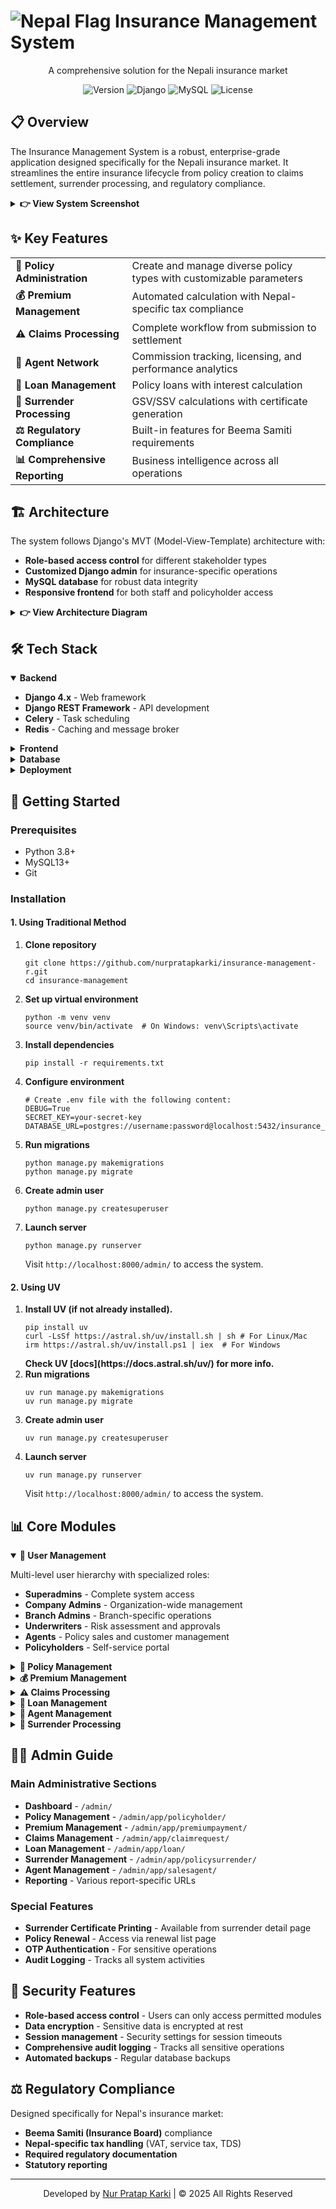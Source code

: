 # <img src="https://img.shields.io/badge/🇳🇵-Nepal-e01e26" alt="Nepal Flag"> Insurance Management System

<p align="center">A comprehensive solution for the Nepali insurance market</p>

<p align="center">
  <img src="https://img.shields.io/badge/version-1.0.0-yellow" alt="Version">
  <img src="https://img.shields.io/badge/Django-4.x-blue" alt="Django">
  <img src="https://img.shields.io/badge/mySQL-13+-green" alt="MySQL">
  <img src="https://img.shields.io/badge/license-MIT-red" alt="License">
</p>

## 📋 Overview

The Insurance Management System is a robust, enterprise-grade application designed specifically for the Nepali insurance market. It streamlines the entire insurance lifecycle from policy creation to claims settlement, surrender processing, and regulatory compliance.

<details>
  <summary><b>👉 View System Screenshot</b></summary>
  <p align="center">
    <i>Dashboard preview image would go here</i>
  </p>
</details>

## ✨ Key Features

<table>
  <tr>
    <td><b>📝 Policy Administration</b></td>
    <td>Create and manage diverse policy types with customizable parameters</td>
  </tr>
  <tr>
    <td><b>💰 Premium Management</b></td>
    <td>Automated calculation with Nepal-specific tax compliance</td>
  </tr>
  <tr>
    <td><b>⚠️ Claims Processing</b></td>
    <td>Complete workflow from submission to settlement</td>
  </tr>
  <tr>
    <td><b>👥 Agent Network</b></td>
    <td>Commission tracking, licensing, and performance analytics</td>
  </tr>
  <tr>
    <td><b>💸 Loan Management</b></td>
    <td>Policy loans with interest calculation</td>
  </tr>
  <tr>
    <td><b>📄 Surrender Processing</b></td>
    <td>GSV/SSV calculations with certificate generation</td>
  </tr>
  <tr>
    <td><b>⚖️ Regulatory Compliance</b></td>
    <td>Built-in features for Beema Samiti requirements</td>
  </tr>
  <tr>
    <td><b>📊 Comprehensive Reporting</b></td>
    <td>Business intelligence across all operations</td>
  </tr>
</table>

## 🏗️ Architecture

The system follows Django's MVT (Model-View-Template) architecture with:

- **Role-based access control** for different stakeholder types
- **Customized Django admin** for insurance-specific operations
- **MySQL database** for robust data integrity
- **Responsive frontend** for both staff and policyholder access

<details>
  <summary><b>👉 View Architecture Diagram</b></summary>
  <p align="center">
    <i>Architecture diagram would go here</i>
  </p>
</details>

## 🛠️ Tech Stack

<details open>
  <summary><b>Backend</b></summary>
  <ul>
    <li><b>Django 4.x</b> - Web framework</li>
    <li><b>Django REST Framework</b> - API development</li>
    <li><b>Celery</b> - Task scheduling</li>
    <li><b>Redis</b> - Caching and message broker</li>
  </ul>
</details>

<details>
  <summary><b>Frontend</b></summary>
  <ul>
    <li><b>HTML5/CSS3</b> - Structure and styling</li>
    <li><b>JavaScript/jQuery</b> - Interactive components</li>
    <li><b>Bootstrap</b> - Responsive design</li>
    <li><b>Chart.js</b> - Data visualization</li>
  </ul>
</details>

<details>
  <summary><b>Database</b></summary>
  <ul>
    <li><b>MySQL 13+</b> - Primary database</li>
    <li><b>Django ORM</b> - Object-relational mapping</li>
    <li><b>Database migrations</b> - Schema management</li>
    <li><b>Backup tools</b> - Data protection</li>
  </ul>
</details>

<details>
  <summary><b>Deployment</b></summary>
  <ul>
    <li><b>Nginx</b> - Web server</li>
    <li><b>Gunicorn</b> - WSGI server</li>
    <li><b>GitHub Actions</b> - CI/CD pipeline</li>
  </ul>
</details>

## 🚀 Getting Started

### Prerequisites

- Python 3.8+
- MySQL13+
- Git

### Installation

#### 1. Using Traditional Method

<ol>
  <li>
    <b>Clone repository</b>
    <pre><code>git clone https://github.com/nurpratapkarki/insurance-management-r.git
cd insurance-management</code></pre>
  </li>
  <li>
    <b>Set up virtual environment</b>
    <pre><code>python -m venv venv
source venv/bin/activate  # On Windows: venv\Scripts\activate</code></pre>
  </li>

  <li>
    <b>Install dependencies</b>
    <pre><code>pip install -r requirements.txt</code></pre>
  </li>
  <li>
    <b>Configure environment</b>
    <pre><code># Create .env file with the following content:
DEBUG=True
SECRET_KEY=your-secret-key
DATABASE_URL=postgres://username:password@localhost:5432/insurance_db</code></pre>
  </li>
  <li>
    <b>Run migrations</b>
    <pre><code>python manage.py makemigrations
python manage.py migrate</code></pre>
  </li>
  <li>
    <b>Create admin user</b>
    <pre><code>python manage.py createsuperuser</code></pre>
  </li>
  <li>
    <b>Launch server</b>
    <pre><code>python manage.py runserver</code></pre>
    Visit <code>http://localhost:8000/admin/</code> to access the system.
  </li>
</ol>

#### 2. Using UV

<ol>
<li><b>Install UV (if not already installed).</b>
<pre><code>pip install uv
curl -LsSf https://astral.sh/uv/install.sh | sh # For Linux/Mac
irm https://astral.sh/uv/install.ps1 | iex  # For Windows
</code></pre><b>Check UV [docs](https://docs.astral.sh/uv/) for more info.</b>
</li>

<li>
<b>Run migrations</b>
<pre><code>uv run manage.py makemigrations
uv run manage.py migrate</code></pre>
</li>

<li><b>Create admin user</b>
<pre><code>uv run manage.py createsuperuser</code></pre></li>

<li>
    <b>Launch server</b>
    <pre><code>uv run manage.py runserver</code></pre>
    Visit <code>http://localhost:8000/admin/</code> to access the system.
  </li>
</ol>

## 📊 Core Modules

<details open>
  <summary><b>👥 User Management</b></summary>
  <p>Multi-level user hierarchy with specialized roles:</p>
  <ul>
    <li><b>Superadmins</b> - Complete system access</li>
    <li><b>Company Admins</b> - Organization-wide management</li>
    <li><b>Branch Admins</b> - Branch-specific operations</li>
    <li><b>Underwriters</b> - Risk assessment and approvals</li>
    <li><b>Agents</b> - Policy sales and customer management</li>
    <li><b>Policyholders</b> - Self-service portal</li>
  </ul>
</details>

<details>
  <summary><b>📝 Policy Management</b></summary>
  <p>Configure and manage all aspects of insurance policies:</p>
  <ul>
    <li>Multiple policy types (Term, Endowment, etc.)</li>
    <li>Customizable policy parameters</li>
    <li>Document management</li>
    <li>Underwriting workflows</li>
    <li>Policy lifecycle tracking</li>
  </ul>
</details>

<details>
  <summary><b>💰 Premium Management</b></summary>
  <p>Comprehensive premium handling:</p>
  <ul>
    <li>Risk-based calculation engine</li>
    <li>Multiple payment frequencies</li>
    <li>Late payment processing</li>
    <li>Nepal tax compliance (VAT, service tax)</li>
    <li>Receipt generation</li>
  </ul>
</details>

<details>
  <summary><b>⚠️ Claims Processing</b></summary>
  <p>End-to-end claims workflow:</p>
  <ul>
    <li>Multi-stage verification</li>
    <li>Document management</li>
    <li>Benefit calculation</li>
    <li>Loan adjustment</li>
    <li>Payment tracking</li>
  </ul>
</details>

<details>
  <summary><b>💸 Loan Management</b></summary>
  <p>Policy-secured loan processing:</p>
  <ul>
    <li>Eligibility calculation</li>
    <li>Interest accrual</li>
    <li>Repayment tracking</li>
    <li>Integration with claims/surrender</li>
  </ul>
</details>

<details>
  <summary><b>🤝 Agent Management</b></summary>
  <p>Complete agent lifecycle:</p>
  <ul>
    <li>Licensing and credentials</li>
    <li>Performance tracking</li>
    <li>Commission calculation</li>
    <li>Hierarchical structures</li>
    <li>Document storage</li>
  </ul>
</details>

<details>
  <summary><b>📄 Surrender Processing</b></summary>
  <p>Handle policy surrenders:</p>
  <ul>
    <li>Calculation of surrender values</li>
    <li>Loan adjustment</li>
    <li>Documentation</li>
    <li>Certificate generation</li>
    <li>Multi-step approval workflow</li>
  </ul>
</details>

## 👩‍💼 Admin Guide

### Main Administrative Sections

- **Dashboard** - `/admin/`
- **Policy Management** - `/admin/app/policyholder/`
- **Premium Management** - `/admin/app/premiumpayment/`
- **Claims Management** - `/admin/app/claimrequest/`
- **Loan Management** - `/admin/app/loan/`
- **Surrender Management** - `/admin/app/policysurrender/`
- **Agent Management** - `/admin/app/salesagent/`
- **Reporting** - Various report-specific URLs

### Special Features

- **Surrender Certificate Printing** - Available from surrender detail page
- **Policy Renewal** - Access via renewal list page
- **OTP Authentication** - For sensitive operations
- **Audit Logging** - Tracks all system activities

## 🔐 Security Features

- **Role-based access control** - Users can only access permitted modules
- **Data encryption** - Sensitive data is encrypted at rest
- **Session management** - Security settings for session timeouts
- **Comprehensive audit logging** - Tracks all sensitive operations
- **Automated backups** - Regular database backups

## ⚖️ Regulatory Compliance

Designed specifically for Nepal's insurance market:

- **Beema Samiti (Insurance Board)** compliance
- **Nepal-specific tax handling** (VAT, service tax, TDS)
- **Required regulatory documentation**
- **Statutory reporting**

---

<p align="center">Developed by <a href="https://github.com/nurpratapkarki">Nur Pratap Karki</a> | © 2025 All Rights Reserved</p>
